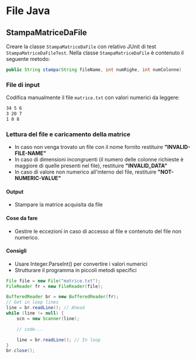 # File Java

## StampaMatriceDaFile

Creare la classe `StampaMatriceDaFile` con relativo JUnit di test `StampaMatriceDaFileTest`.
Nella classe `StampaMatriceDaFile` è contenuto il seguente metodo:

```java
public String stampa(String fileName, int numRighe, int numColonne)
```

### File di input

Codifica manualmente il file `matrice.txt` con valori numerici da leggere:

```txt
34 5 6
3 20 7
1 0 8
```

### Lettura del file e caricamento della matrice

- In caso non venga trovato un file con il nome fornito restituire **"INVALID-FILE-NAME"**
- In caso di dimensioni incongruenti (il numero delle colonne richieste è maggiore di quelle presenti nel file), restituire **"INVALID_DATA"**
- In caso di valore non numerico all'interno del file, restituire **"NOT-NUMERIC-VALUE"**

#### Output

- Stampare la matrice acquisita da file

#### Cose da fare

- Gestire le eccezioni in caso di accesso al file e contenuto del file non numerico.

#### Consigli

- Usare Integer.ParseInt() per convertire i valori numerici
- Strutturare il programma in piccoli metodi specifici

```java
File file = new File("matrice.txt");
FileReader fr = new FileReader(file);

BufferedReader br = new BufferedReader(fr);
// Get in loop lines
line = br.readLine(); // Ahead
while (line != null) {
    scn = new Scanner(line);

    // code...

    line = br.readLine(); // In loop
}
br.close();
```
